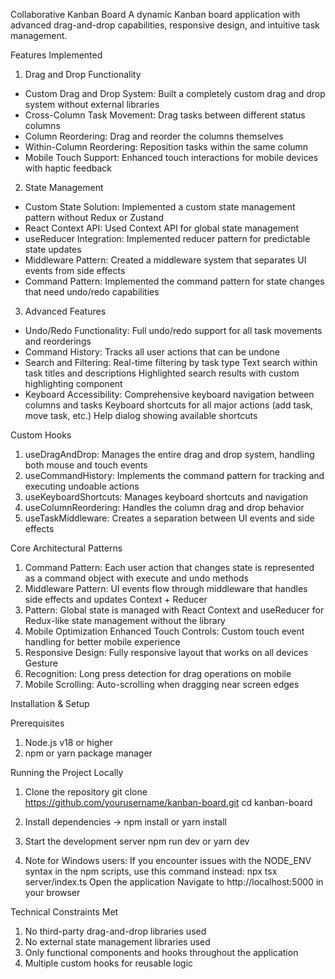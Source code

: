 Collaborative Kanban Board A dynamic Kanban board application with advanced drag-and-drop capabilities, responsive design, and intuitive task management.

Features Implemented

1. Drag and Drop Functionality
- Custom Drag and Drop System: Built a completely custom drag and drop system without external libraries
- Cross-Column Task Movement: Drag tasks between different status columns
- Column Reordering: Drag and reorder the columns themselves
- Within-Column Reordering: Reposition tasks within the same column
- Mobile Touch Support: Enhanced touch interactions for mobile devices with haptic feedback
2. State Management
- Custom State Solution: Implemented a custom state management pattern without Redux or Zustand
- React Context API: Used Context API for global state management
- useReducer Integration: Implemented reducer pattern for predictable state updates
- Middleware Pattern: Created a middleware system that separates UI events from side effects
- Command Pattern: Implemented the command pattern for state changes that need undo/redo capabilities
3. Advanced Features
- Undo/Redo Functionality: Full undo/redo support for all task movements and reorderings
- Command History: Tracks all user actions that can be undone
- Search and Filtering:
Real-time filtering by task type
Text search within task titles and descriptions
Highlighted search results with custom highlighting component
- Keyboard Accessibility:
Comprehensive keyboard navigation between columns and tasks
Keyboard shortcuts for all major actions (add task, move task, etc.)
Help dialog showing available shortcuts

Custom Hooks 

1. useDragAndDrop: Manages the entire drag and drop system, handling both mouse and touch events 
2. useCommandHistory: Implements the command pattern for tracking and executing undoable actions 
3. useKeyboardShortcuts: Manages keyboard shortcuts and navigation 
4. useColumnReordering: Handles the column drag and drop behavior 
5. useTaskMiddleware: Creates a separation between UI events and side effects

Core Architectural Patterns 

1. Command Pattern: Each user action that changes state is represented as a command object with execute and undo methods 
2. Middleware Pattern: UI events flow through middleware that handles side effects and updates Context + Reducer 
3. Pattern: Global state is managed with React Context and useReducer for Redux-like state management without the library
4. Mobile Optimization Enhanced Touch Controls: Custom touch event handling for better mobile experience 
5. Responsive Design: Fully responsive layout that works on all devices Gesture 
6. Recognition: Long press detection for drag operations on mobile 
7. Mobile Scrolling: Auto-scrolling when dragging near screen edges 

Installation & Setup 

Prerequisites 
1. Node.js v18 or higher 
2. npm or yarn package manager 

Running the Project Locally
1. Clone the repository git clone https://github.com/yourusername/kanban-board.git cd kanban-board

2. Install dependencies 
-> npm install or yarn install

3. Start the development server 
npm run dev or yarn dev

4. Note for Windows users: If you encounter issues with the NODE_ENV syntax in the npm scripts, use this command instead: npx tsx server/index.ts Open the application Navigate to http://localhost:5000 in your browser

Technical Constraints Met

1. No third-party drag-and-drop libraries used
2. No external state management libraries used
3. Only functional components and hooks throughout the application
4. Multiple custom hooks for reusable logic
